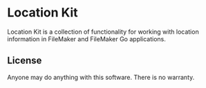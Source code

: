 # Location Kit

Location Kit is a collection of functionality for working with location information in FileMaker and FileMaker Go applications.

## License

Anyone may do anything with this software. There is no warranty.